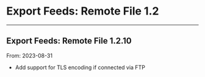 # Export Feeds: Remote File 1.2


---

## Export Feeds: Remote File 1.2.10
From: 2023-08-31

* Add support for TLS encoding if connected via FTP